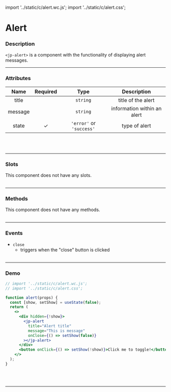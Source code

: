 import '../static/c/alert.wc.js';
import '../static/c/alert.css';

# Alert

### Description

`<jp-alert>` is a component with the functionality of displaying alert messages.
****

### Attributes

| **Name** | **Required** |         **Type**         |       **Description**       |
| :------: | :----------: | :----------------------: | :-------------------------: |
|  title   |              |         `string`         |     title of the alert      |
| message  |              |         `string`         | information within an alert |
|  state   |      ✓       | `'error'` or `'success'` |        type of alert        |
<br></br>
****

### Slots

This component does not have any slots.
<br></br>
****

### Methods

This component does not have any methods.
<br></br>
****

### Events

- `close`
  - triggers when the "close" button is clicked
<br></br>
****

### Demo

```jsx live
// import '../static/c/alert.wc.js';
// import '../static/c/alert.css';

function alert(props) {
  const [show, setShow] = useState(false);
  return (
    <>
      <div hidden={!show}>
        <jp-alert
          title="Alert title"
          message="This is message"
          onClose={() => setShow(false)}
        ></jp-alert>
      </div>
      <button onClick={() => setShow(!show)}>Click me to toggle!</button>
    </>
  );
}
```
<br></br>
****